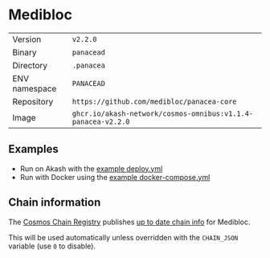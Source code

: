 # Medibloc

| | |
|---|---|
|Version|`v2.2.0`|
|Binary|`panacead`|
|Directory|`.panacea`|
|ENV namespace|`PANACEAD`|
|Repository|`https://github.com/medibloc/panacea-core`|
|Image|`ghcr.io/akash-network/cosmos-omnibus:v1.1.4-panacea-v2.2.0`|

## Examples

- Run on Akash with the [example deploy.yml](./deploy.yml)
- Run with Docker using the [example docker-compose.yml](./docker-compose.yml)

## Chain information

The [Cosmos Chain Registry](https://github.com/cosmos/chain-registry) publishes [up to date chain info](https://raw.githubusercontent.com/cosmos/chain-registry/master/panacea/chain.json) for Medibloc.

This will be used automatically unless overridden with the `CHAIN_JSON` variable (use `0` to disable).
